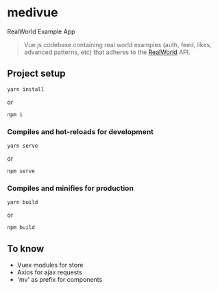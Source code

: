 # medivue
RealWorld Example App
> Vue.js codebase containing real world examples (auth, feed, likes, advanced patterns, etc) that adheres to the [RealWorld](https://github.com/gothinkster/realworld) API.

## Project setup
```
yarn install
```
or 
```
npm i
```

### Compiles and hot-reloads for development
```
yarn serve
```
or
```
npm serve
```

### Compiles and minifies for production
```
yarn build
```
or
```
npm build
```

## To know

- Vuex modules for store
- Axios for ajax requests
- 'mv' as prefix for components
